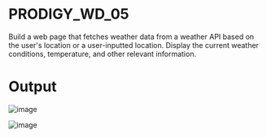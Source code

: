 # PRODIGY_WD_05
Build a web page that fetches weather data from a weather API based on the user's location or a user-inputted location. Display the current weather conditions, temperature, and other relevant information.

# Output

![image](https://github.com/samridhi1411/PRODIGY_WD_05/assets/131517145/72f93af2-549b-4cf2-9017-2e4449f69292)

![image](https://github.com/samridhi1411/PRODIGY_WD_05/assets/131517145/105129ce-569c-4a53-b882-72bb75c20761)

